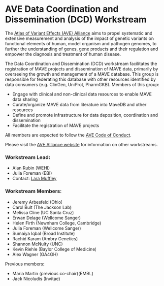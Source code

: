 # AVE Data Coordination and Dissemination (DCD) Workstream

The [Atlas of Variant Effects (AVE) Alliance](https://www.varianteffect.org) aims to propel systematic and extensive measurement and analysis of the impact of genetic variants on functional elements of human, model organism and pathogen genomes, to further the understanding of genes, gene products and their regulation and empower the diagnosis and treatment of human disease.

The Data Coordination and Dissemination (DCD) workstream facilitates the registration of MAVE projects and dissemination of MAVE data, primarily by overseeing the growth and management of a MAVE database. This group is responsible for federating this database with other resources identified by data consumers (e.g. ClinGen, UniProt, PharmGKB). Members of this group:

* Engage with clinical and non-clinical data resources to enable MAVE data sharing
* Curate/organize MAVE data from literature into MaveDB and other resources
* Define and promote infrastructure for data deposition, coordination and dissemination
* Facilitate the registration of MAVE projects

All members are expected to follow the [AVE Code of Conduct](https://www.varianteffect.org/code-of-conduct).

Please visit the [AVE Alliance website](https://www.varianteffect.org/workstreams) for information on other workstreams.

### Workstream Lead: 
* Alan Rubin (WEHI)
* Julia Foreman (EBI) 
* Contact: [Lara Muffley](mailto:muffley@uw.edu?subject=AVE%20DCD%20Workstream)

### Workstream Members:
* Jeremy Arbesfeld (Ohio)
* Carol Bult (The Jackson Lab)
* Melissa Cline (UC Santa Cruz)
* Erwan Delage (Wellcome Sanger)
* Helen Firth (Newnham College, Cambridge)
* Julia Foreman (Wellcome Sanger)
* Sumaiya Iqbal (Broad Institute)
* Rachid Karam (Ambry Genetics)
* Shannon McNulty (UNC)
* Kevin Riehle (Baylor College of Medicine)
* Alex Wagner (GA4GH)

Previous members:
* Maria Martin (previous co-chair)(EMBL)
* Jack Nicoludis (Invitae)
